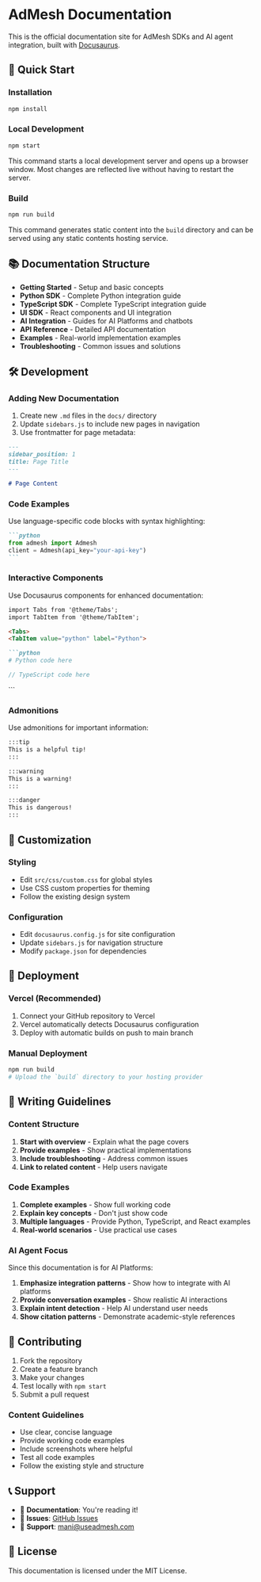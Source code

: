 # AdMesh Documentation

This is the official documentation site for AdMesh SDKs and AI agent integration, built with [Docusaurus](https://docusaurus.io/).

## 🚀 Quick Start

### Installation

```bash
npm install
```

### Local Development

```bash
npm start
```

This command starts a local development server and opens up a browser window. Most changes are reflected live without having to restart the server.

### Build

```bash
npm run build
```

This command generates static content into the `build` directory and can be served using any static contents hosting service.

## 📚 Documentation Structure

- **Getting Started** - Setup and basic concepts
- **Python SDK** - Complete Python integration guide
- **TypeScript SDK** - Complete TypeScript integration guide
- **UI SDK** - React components and UI integration
- **AI Integration** - Guides for AI Platforms and chatbots
- **API Reference** - Detailed API documentation
- **Examples** - Real-world implementation examples
- **Troubleshooting** - Common issues and solutions

## 🛠 Development

### Adding New Documentation

1. Create new `.md` files in the `docs/` directory
2. Update `sidebars.js` to include new pages in navigation
3. Use frontmatter for page metadata:

```markdown
---
sidebar_position: 1
title: Page Title
---

# Page Content
```

### Code Examples

Use language-specific code blocks with syntax highlighting:

````markdown
```python
from admesh import Admesh
client = Admesh(api_key="your-api-key")
```
````

### Interactive Components

Use Docusaurus components for enhanced documentation:

```markdown
import Tabs from '@theme/Tabs';
import TabItem from '@theme/TabItem';

<Tabs>
<TabItem value="python" label="Python">

```python
# Python code here
```

</TabItem>
<TabItem value="typescript" label="TypeScript">

```typescript
// TypeScript code here
```

</TabItem>
</Tabs>
```

### Admonitions

Use admonitions for important information:

```markdown
:::tip
This is a helpful tip!
:::

:::warning
This is a warning!
:::

:::danger
This is dangerous!
:::
```

## 🎨 Customization

### Styling

- Edit `src/css/custom.css` for global styles
- Use CSS custom properties for theming
- Follow the existing design system

### Configuration

- Edit `docusaurus.config.js` for site configuration
- Update `sidebars.js` for navigation structure
- Modify `package.json` for dependencies

## 🚀 Deployment

### Vercel (Recommended)

1. Connect your GitHub repository to Vercel
2. Vercel automatically detects Docusaurus configuration
3. Deploy with automatic builds on push to main branch

### Manual Deployment

```bash
npm run build
# Upload the `build` directory to your hosting provider
```

## 📝 Writing Guidelines

### Content Structure

1. **Start with overview** - Explain what the page covers
2. **Provide examples** - Show practical implementations
3. **Include troubleshooting** - Address common issues
4. **Link to related content** - Help users navigate

### Code Examples

1. **Complete examples** - Show full working code
2. **Explain key concepts** - Don't just show code
3. **Multiple languages** - Provide Python, TypeScript, and React examples
4. **Real-world scenarios** - Use practical use cases

### AI Agent Focus

Since this documentation is for AI Platforms:

1. **Emphasize integration patterns** - Show how to integrate with AI platforms
2. **Provide conversation examples** - Show realistic AI interactions
3. **Explain intent detection** - Help AI understand user needs
4. **Show citation patterns** - Demonstrate academic-style references

## 🤝 Contributing

1. Fork the repository
2. Create a feature branch
3. Make your changes
4. Test locally with `npm start`
5. Submit a pull request

### Content Guidelines

- Use clear, concise language
- Provide working code examples
- Include screenshots where helpful
- Test all code examples
- Follow the existing style and structure

## 📞 Support

- 📖 **Documentation**: You're reading it!
- 🐛 **Issues**: [GitHub Issues](https://github.com/GouniManikumar12/admesh-protocol/issues)
- 💬 **Support**: [mani@useadmesh.com](mailto:mani@useadmesh.com)

## 📄 License

This documentation is licensed under the MIT License.

